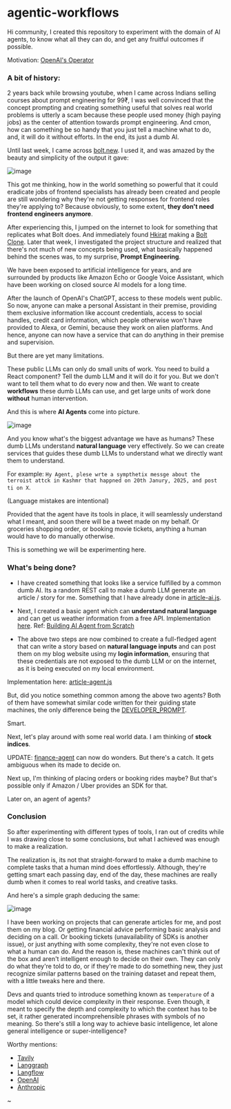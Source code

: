 # agentic-workflows

Hi community,
I created this repository to experiment with the domain of AI agents, to know what all they can do, and get any fruitful outcomes if possible.

Motivation: [OpenAI's Operator](https://openai.com/index/introducing-operator/)

### A bit of history:
2 years back while browsing youtube, when I came across Indians selling courses about prompt engineering for 99₹, I was well convinced that the concept prompting and creating something useful that solves real world problems is utterly a scam because these people used money (high paying jobs) as the center of attention towards prompt engineering. And cmon, how can something be so handy that you just tell a machine what to do, and, it will do it without efforts. In the end, its just a dumb AI.

Until last week, I came across [bolt.new](https://bolt.new). I used it, and was amazed by the beauty and simplicity of the output it gave:

![image](https://github.com/user-attachments/assets/58d7cef2-457a-4fa8-b29e-8596096d3286)

This got me thinking, how in the world something so powerful that it could eradicate jobs of frontend specialists has already been created and people are still wondering why they're not getting responses for frontend roles they're applying to? Because obviously, to some extent, **they don't need frontend engineers anymore**.

After experiencing this, I jumped on the internet to look for something that replicates what Bolt does. And immediately found [Hkirat](https://www.youtube.com/@harkirat1) making a [Bolt Clone](https://www.youtube.com/watch?v=ofHGE-85EIA).
Later that week, I investigated the project structure and realized that there's not much of new concepts being used, what basically happened behind the scenes was, to my surprise, **Prompt Engineering**.

We have been exposed to artificial intelligence for years, and are surrounded by products like Amazon Echo or Google Voice Assistant, which have been working on closed source AI models for a long time.

After the launch of OpenAI's ChatGPT, access to these models went public. So now, anyone can make a personal Assistant in their premise, providing them exclusive information like account credentials, access to social handles, credit card information, which people otherwise won't have provided to Alexa, or Gemini, because they work on alien platforms. And hence, anyone can now have a service that can do anything in their premise and supervision.

But there are yet many limitations.

These public LLMs can only do small units of work. You need to build a React component? Tell the dumb LLM and it will do it for you. But we don't want to tell them what to do every now and then. We want to create **workflows** these dumb LLMs can use, and get large units of work done **without** human intervention. 

And this is where **AI Agents** come into picture.

![image](https://github.com/user-attachments/assets/5de43609-e695-48da-b918-60b637c9d2d5)

And you know what's the biggest advantage we have as humans? These dumb LLMs understand **natural language** very effectively.
So we can create services that guides these dumb LLMs to understand what we directly want them to understand.

For example: `Hy Agent, plese wrte a sympthetix messge about the terroist attck in Kashmr that happned on 20th Janury, 2025, and post ti on X`.

(Language mistakes are intentional)

Provided that the agent have its tools in place, it will seamlessly understand what I meant, and soon there will be a tweet made on my behalf. Or groceries shopping order, or booking movie tickets, anything a human would have to do manually otherwise.

This is something we will be experimenting here.

### What's being done?

- I have created something that looks like a service fulfilled by a common dumb AI. Its a random REST call to make a dumb LLM generate an article / story for me. Something that I have already done in [article-ai.js](/article-agent/article-ai.js).

- Next, I created a basic agent which can **understand natural language** and can get us weather information from a free API. Implementation [here](/weather-agent/index.js).
Ref: [Building AI Agent from Scratch](https://www.youtube.com/watch?v=vUYnRGotTbo)

- The above two steps are now combined to create a full-fledged agent that can write a story based on **natural language inputs** and can post them on my blog website using my **login information**, ensuring that these credentials are not exposed to the dumb LLM or on the internet, as it is being executed on my local environment.

Implementation here: [article-agent.js](/article-agent/article-agent.js)

But, did you notice something common among the above two agents? Both of them have somewhat similar code written for their guiding state machines, the only difference being the [DEVELOPER_PROMPT](/article-agent/prompt.js).

Smart.

Next, let's play around with some real world data. I am thinking of **stock indices**.

UPDATE: [finance-agent](./finance-agent/README.md) can now do wonders. But there's a catch. It gets ambiguous when its made to decide on.

Next up, I'm thinking of placing orders or booking rides maybe? But that's possible only if Amazon / Uber provides an SDK for that.

Later on, an agent of agents?

### Conclusion

So after experimenting with different types of tools, I ran out of credits while I was drawing close to some conclusions, but what I achieved was enough to make a realization.

The realization is, its not that straight-forward to make a dumb machine to complete tasks that a human mind does effortlessly. Although, they're getting smart each passing day, end of the day, these machines are really dumb when it comes to real world tasks, and creative tasks.

And here's a simple graph deducing the same:

![image](https://github.com/user-attachments/assets/f626b595-bbac-47af-b909-1dd819271231)


I have been working on projects that can generate articles for me, and post them on my blog. Or getting financial advice performing basic analysis and deciding on a call. Or booking tickets (unavailability of SDKs is another issue), or just anything with some complexity, they're not even close to what a human can do. And the reason is, these machines can't think out of the box and aren't intelligent enough to decide on their own. They can only do what they're told to do, or if they're made to do something new, they just recognize similar patterns based on the training dataset and repeat them, with a little tweaks here and there.

Devs and quants tried to introduce something known as `temperature` of a model which could device complexity in their response. Even though, it meant to specify the depth and complexity to which the context has to be set, it rather generated incomprehensible phrases with symbols of no meaning. So there's still a long way to achieve basic intelligence, let alone general intelligence or super-intelligence?

Worthy mentions:
- [Tavily](https://tavily.com/)
- [Langgraph](https://langchain-ai.github.io/langgraph/)
- [Langflow](https://github.com/langflow-ai/langflow/)
- [OpenAI](https://openai.com/)
- [Anthropic](https://www.anthropic.com/)

~
